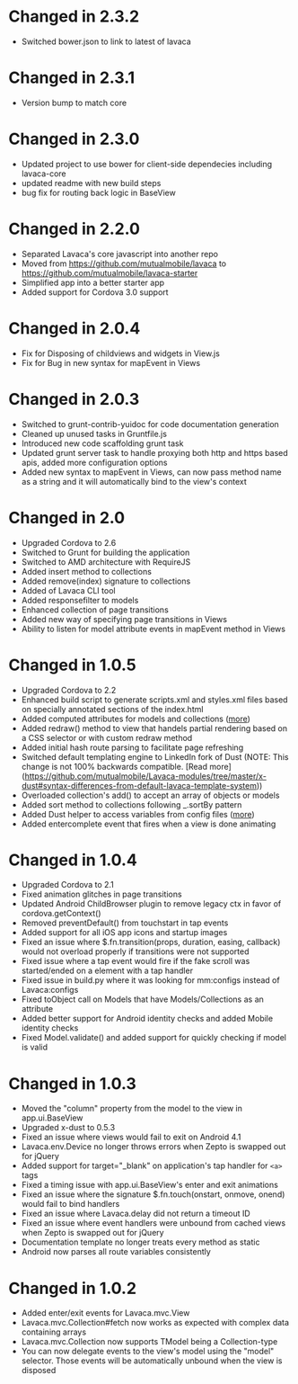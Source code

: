Changed in 2.3.2
======
* Switched bower.json to link to latest of lavaca

Changed in 2.3.1
======
* Version bump to match core

Changed in 2.3.0
======
* Updated project to use bower for client-side dependecies including lavaca-core
* updated readme with new build steps
* bug fix for routing back logic in BaseView

Changed in 2.2.0
======
* Separated Lavaca's core javascript into another repo
* Moved from https://github.com/mutualmobile/lavaca to https://github.com/mutualmobile/lavaca-starter
* Simplified app into a better starter app
* Added support for Cordova 3.0 support

Changed in 2.0.4
======
* Fix for Disposing of childviews and widgets in View.js
* Fix for Bug in new syntax for mapEvent in Views

Changed in 2.0.3
======
* Switched to grunt-contrib-yuidoc for code documentation generation
* Cleaned up unused tasks in Gruntfile.js
* Introduced new code scaffolding grunt task
* Updated grunt server task to handle proxying both http and https based apis, added more configuration options
* Added new syntax to mapEvent in Views, can now pass method name as a string and it will automatically bind to the view's context


Changed in 2.0
======
* Upgraded Cordova to 2.6
* Switched to Grunt for building the application
* Switched to AMD architecture with RequireJS
* Added insert method to collections
* Added remove(index) signature to collections
* Added of Lavaca CLI tool
* Added responsefilter to models
* Enhanced collection of page transitions
* Added new way of specifying page transitions in Views
* Ability to listen for model attribute events in mapEvent method in Views

Changed in 1.0.5
======
* Upgraded Cordova to 2.2
* Enhanced build script to generate scripts.xml and styles.xml files based on specially annotated sections of the index.html
* Added computed attributes for models and collections ([more](https://github.com/mutualmobile/lavaca/wiki/3.1.-Models-and-Collections#wiki-computed-attributes))
* Added redraw() method to view that handels partial rendering based on a CSS selector or with custom redraw method
* Added initial hash route parsing to facilitate page refreshing
* Switched default templating engine to LinkedIn fork of Dust (NOTE: This change is not 100% backwards compatible. [Read more] (https://github.com/mutualmobile/Lavaca-modules/tree/master/x-dust#syntax-differences-from-default-lavaca-template-system))
* Overloaded collection's add() to accept an array of objects or models
* Added sort method to collections following _.sortBy pattern
* Added Dust helper to access variables from config files ([more](https://github.com/mutualmobile/lavaca/wiki/4.1.-Using-Templates-to-Generate-HTML#wiki-config-helper))
* Added entercomplete event that fires when a view is done animating

Changed in 1.0.4
======
* Upgraded Cordova to 2.1
* Fixed animation glitches in page transitions
* Updated Android ChildBrowser plugin to remove legacy ctx in favor of cordova.getContext()
* Removed preventDefault() from touchstart in tap events
* Added support for all iOS app icons and startup images
* Fixed an issue where $.fn.transition(props, duration, easing, callback) would not overload properly if transitions were not supported
* Fixed issue where a tap event would fire if the fake scroll was started/ended on a element with a tap handler
* Fixed issue in build.py where it was looking for mm:configs instead of Lavaca:configs
* Fixed toObject call on Models that have Models/Collections as an attribute
* Added better support for Android identity checks and added Mobile identity checks
* Fixed Model.validate() and added support for quickly checking if model is valid

Changed in 1.0.3
======
* Moved the "column" property from the model to the view in app.ui.BaseView
* Upgraded x-dust to 0.5.3
* Fixed an issue where views would fail to exit on Android 4.1
* Lavaca.env.Device no longer throws errors when Zepto is swapped out for jQuery
* Added support for target="_blank" on application's tap handler for `<a>` tags
* Fixed a timing issue with app.ui.BaseView's enter and exit animations
* Fixed an issue where the signature $.fn.touch(onstart, onmove, onend) would fail to bind handlers
* Fixed an issue where Lavaca.delay did not return a timeout ID
* Fixed an issue where event handlers were unbound from cached views when Zepto is swapped out for jQuery
* Documentation template no longer treats every method as static
* Android now parses all route variables consistently

Changed in 1.0.2
======
* Added enter/exit events for Lavaca.mvc.View
* Lavaca.mvc.Collection#fetch now works as expected with complex data containing arrays
* Lavaca.mvc.Collection now supports TModel being a Collection-type
* You can now delegate events to the view's model using the "model" selector. Those events will be automatically unbound when the view is disposed
